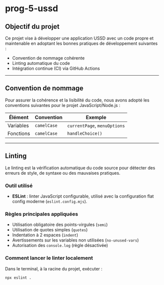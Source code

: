 ﻿# prog-5-ussd

## Objectif du projet

Ce projet vise à développer une application USSD avec un code propre et maintenable en adoptant les bonnes pratiques de développement suivantes :

- Convention de nommage cohérente
- Linting automatique du code
- Intégration continue (CI) via GitHub Actions

---

## Convention de nommage

Pour assurer la cohérence et la lisibilité du code, nous avons adopté les conventions suivantes pour le projet JavaScript/Node.js :

| Élément        | Convention     | Exemple                        |
|----------------|----------------|--------------------------------|
| Variables      | `camelCase`    | `currentPage`, `menuOptions`  |
| Fonctions      | `camelCase`    | `handleChoice()`              |


---

## Linting

Le linting est la vérification automatique du code source pour détecter des erreurs de style, de syntaxe ou des mauvaises pratiques.

### Outil utilisé

- **ESLint** : linter JavaScript configurable, utilisé avec la configuration flat config moderne (`eslint.config.mjs`).

### Règles principales appliquées

- Utilisation obligatoire des points-virgules (`semi`)
- Utilisation de quotes simples (`quotes`)
- Indentation à 2 espaces (`indent`)
- Avertissements sur les variables non utilisées (`no-unused-vars`)
- Autorisation des `console.log` (règle désactivée)

### Comment lancer le linter localement

Dans le terminal, à la racine du projet, exécuter :

```bash
npx eslint .
